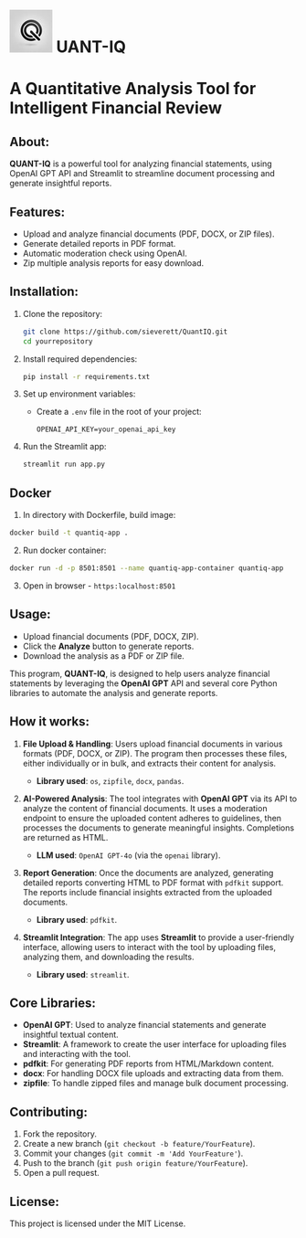 # ![QuantIQ Logo](imgs/quantiq_logo_75x75.jpg) UANT-IQ
# A Quantitative Analysis Tool for Intelligent Financial Review

## About:
**QUANT-IQ** is a powerful tool for analyzing financial statements, using OpenAI GPT API and Streamlit to streamline document processing and generate insightful reports.

## Features:
- Upload and analyze financial documents (PDF, DOCX, or ZIP files).
- Generate detailed reports in PDF format.
- Automatic moderation check using OpenAI.
- Zip multiple analysis reports for easy download.

## Installation:
1. Clone the repository:
   ```bash
   git clone https://github.com/sieverett/QuantIQ.git
   cd yourrepository
   ```
2. Install required dependencies:
   ```bash
   pip install -r requirements.txt
   ```

3. Set up environment variables:
   - Create a `.env` file in the root of your project:
     ```
     OPENAI_API_KEY=your_openai_api_key
     ```

4. Run the Streamlit app:
   ```bash
   streamlit run app.py
   ```

## Docker

1. In directory with Dockerfile, build image:
```bash
docker build -t quantiq-app .
```
2. Run docker container:
```bash
docker run -d -p 8501:8501 --name quantiq-app-container quantiq-app
```
3. Open in browser - `https:localhost:8501`

## Usage:
- Upload financial documents (PDF, DOCX, ZIP).
- Click the **Analyze** button to generate reports.
- Download the analysis as a PDF or ZIP file.

This program, **QUANT-IQ**, is designed to help users analyze financial statements by leveraging the **OpenAI GPT** API and several core Python libraries to automate the analysis and generate reports.

## How it works:
1. **File Upload & Handling**: Users upload financial documents in various formats (PDF, DOCX, or ZIP). The program then processes these files, either individually or in bulk, and extracts their content for analysis.
   - **Library used**: `os`, `zipfile`, `docx`, `pandas`.

2. **AI-Powered Analysis**: The tool integrates with **OpenAI GPT** via its API to analyze the content of financial documents. It uses a moderation endpoint to ensure the uploaded content adheres to guidelines, then processes the documents to generate meaningful insights. Completions are returned as HTML.
   - **LLM used**: `OpenAI GPT-4o` (via the `openai` library).
   
3. **Report Generation**: Once the documents are analyzed, generating detailed reports converting HTML to PDF format with `pdfkit` support. The reports include financial insights extracted from the uploaded documents.
   - **Library used**: `pdfkit`.

4. **Streamlit Integration**: The app uses **Streamlit** to provide a user-friendly interface, allowing users to interact with the tool by uploading files, analyzing them, and downloading the results.
   - **Library used**: `streamlit`.

## Core Libraries:
- **OpenAI GPT**: Used to analyze financial statements and generate insightful textual content.
- **Streamlit**: A framework to create the user interface for uploading files and interacting with the tool.
- **pdfkit**: For generating PDF reports from HTML/Markdown content.
- **docx**: For handling DOCX file uploads and extracting data from them.
- **zipfile**: To handle zipped files and manage bulk document processing.

## Contributing:
1. Fork the repository.
2. Create a new branch (`git checkout -b feature/YourFeature`).
3. Commit your changes (`git commit -m 'Add YourFeature'`).
4. Push to the branch (`git push origin feature/YourFeature`).
5. Open a pull request.

## License:
This project is licensed under the MIT License.